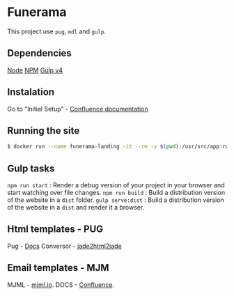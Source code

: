 # Funerama

This project use `pug`, `mdl` and `gulp`.
## Dependencies
[Node](https://nodejs.org/en/)
[NPM](https://www.npmjs.org/)
[Gulp v4](https://github.com/gulpjs/gulp/tree/4.0)

## Instalation
Go to "Initial Setup" - [Confluence documentation](https://mobystudio.atlassian.net/wiki/spaces/FUN/pages/175767577/FE+UI.)

## Running the site
```sh
$ docker run --name funerama-landing -it --rm -v $(pwd):/usr/src/app:rw -p3000:3000 iarguello/yeoman-mdl:v2 npm run start
```

## Gulp tasks
`npm run start` : Render a debug version of your project in your browser and start watching over file changes.
`npm run build` : Build a distribution version of the website in a `dist` folder.
`gulp serve:dist` : Build a distribution version of the website in a `dist` and render it a browser.

## Html templates - PUG
Pug - [Docs](https://pugjs.org/api/getting-started.html)
Conversor - [jade2html2jade](http://jumplink.github.io/jade2html2jade/)

## Email templates - MJM
MJML - [mjml.io](https://mjml.io/).
DOCS - [Confluence](https://mobystudio.atlassian.net/wiki/spaces/FUN/pages/179109904/Emails+-+MJML).                